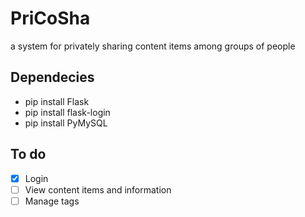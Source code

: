 # PriCoSha
a system for privately sharing content items among groups of people

## Dependecies
- pip install Flask
- pip install flask-login
- pip install PyMySQL

## To do
- [x] Login
- [ ] View content items and information
- [ ] Manage tags
